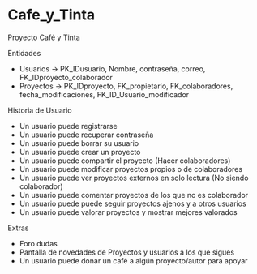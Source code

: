 # Cafe_y_Tinta
Proyecto Café y Tinta

Entidades
  - Usuarios -> PK_IDusuario, Nombre, contraseña, correo, FK_IDproyecto_colaborador
  - Proyectos -> PK_IDproyecto, FK_propietario, FK_colaboradores, fecha_modificaciones, FK_ID_Usuario_modificador 

Historia de Usuario
  - Un usuario puede registrarse
  - Un usuario puede recuperar contraseña
  - Un usuario puede borrar su usuario
  - Un usuario puede crear un proyecto
  - Un usuario puede compartir el proyecto (Hacer colaboradores)
  - Un usuario puede modificar proyectos propios o de colaboradores
  - Un usuario puede ver proyectos externos en solo lectura (No siendo colaborador)
  - Un usuario puede comentar proyectos de los que no es colaborador
  - Un usuario puede puede seguir proyectos ajenos y a otros usuarios
  - Un usuario puede valorar proyectos y mostrar mejores valorados

Extras
  - Foro dudas
  - Pantalla de novedades de Proyectos y usuarios a los que sigues
  - Un usuario puede donar un café a algún proyecto/autor para apoyar

